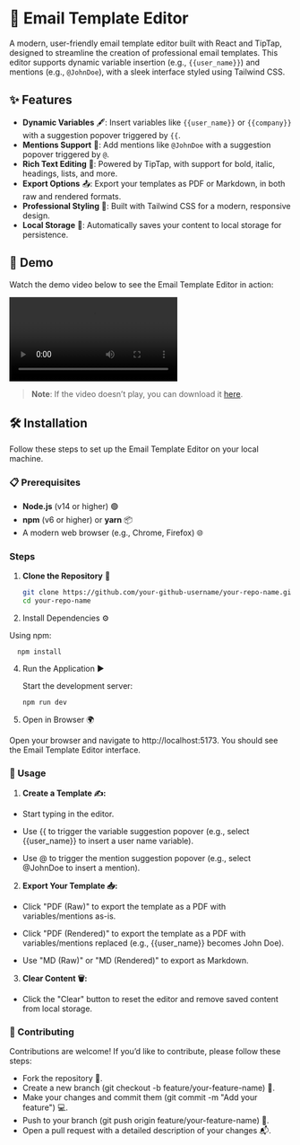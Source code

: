 # 📧 Email Template Editor

A modern, user-friendly email template editor built with React and TipTap, designed to streamline the creation of professional email templates. This editor supports dynamic variable insertion (e.g., `{{user_name}}`) and mentions (e.g., `@JohnDoe`), with a sleek interface styled using Tailwind CSS.

## ✨ Features

- **Dynamic Variables** 🖋️: Insert variables like `{{user_name}}` or `{{company}}` with a suggestion popover triggered by `{{`.
- **Mentions Support** 👤: Add mentions like `@JohnDoe` with a suggestion popover triggered by `@`.
- **Rich Text Editing** 📝: Powered by TipTap, with support for bold, italic, headings, lists, and more.
- **Export Options** 📤: Export your templates as PDF or Markdown, in both raw and rendered formats.
- **Professional Styling** 🎨: Built with Tailwind CSS for a modern, responsive design.
- **Local Storage** 💾: Automatically saves your content to local storage for persistence.
## 🎥 Demo

Watch the demo video below to see the Email Template Editor in action:

![Demo Video](https://user-images.githubusercontent.com/your-github-username/some-id/demo-video.mp4)

> **Note**: If the video doesn’t play, you can download it [here](https://github.com/your-github-username/your-repo-name/raw/main/demo-video.mp4).


## 🛠️ Installation

Follow these steps to set up the Email Template Editor on your local machine.

### 📋 Prerequisites

- **Node.js** (v14 or higher) 🟢
- **npm** (v6 or higher) or **yarn** 📦
- A modern web browser (e.g., Chrome, Firefox) 🌐

### Steps

1. **Clone the Repository** 📂

   ```bash
   git clone https://github.com/your-github-username/your-repo-name.git
   cd your-repo-name
2. Install Dependencies ⚙️

  Using npm:

      
      npm install
        
4. Run the Application ▶️

   Start the development server: 
    
       npm run dev
4. Open in Browser 🌍

Open your browser and navigate to http://localhost:5173. You should see the Email Template Editor interface.    

### 📖 Usage
1. **Create a Template ✍️:**

 - Start typing in the editor.

 - Use {{ to trigger the variable suggestion popover (e.g., select {{user_name}} to insert a user name variable).

 - Use @ to trigger the mention suggestion popover (e.g., select @JohnDoe to insert a mention).

2. **Export Your Template 📥:**

 - Click "PDF (Raw)" to export the template as a PDF with variables/mentions as-is.

 - Click "PDF (Rendered)" to export the template as a PDF with variables/mentions replaced (e.g., {{user_name}} becomes John Doe).

 - Use "MD (Raw)" or "MD (Rendered)" to export as Markdown.

3. **Clear Content 🗑️:**

 - Click the "Clear" button to reset the editor and remove saved content from local storage.
### **🤝 Contributing**

Contributions are welcome! If you’d like to contribute, please follow these steps:

 - Fork the repository 🍴.
 - Create a new branch (git checkout -b feature/your-feature-name) 🌿.
 - Make your changes and commit them (git commit -m "Add your feature") 💻.
 - Push to your branch (git push origin feature/your-feature-name) 🚀.
 - Open a pull request with a detailed description of your changes 📬.
